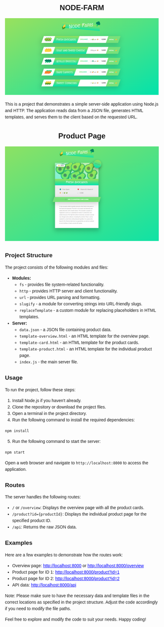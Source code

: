 <body style="font-family: Arial, sans-serif; line-height: 1.5; margin: 2rem;">
  <h1 style="font-size: 1.5rem; margin-bottom: 1rem; text-align: center;">NODE-FARM</h1>
  <img src="./redme-image/main-page.png" alt="mainpage">

  <p style="line-height: 1.5;">This is a project that demonstrates a simple server-side application using Node.js and HTTP. The application reads data from a JSON file, generates HTML templates, and serves them to the client based on the requested URL.</p>

  <h3 style="font-size: 1.5rem; margin-bottom: 1rem; text-align: center;">Product Page</h3>
  <img src="./redme-image/product-page.png" alt="productpage">
  <h2 style="font-size: 1.2rem; margin-bottom: 0.5rem;">Project Structure</h2>

  <p style="line-height: 1.5;">The project consists of the following modules and files:</p>

  <ul>
    <li><strong>Modules:</strong>
      <ul>
        <li><code>fs</code> - provides file system-related functionality.</li>
        <li><code>http</code> - provides HTTP server and client functionality.</li>
        <li><code>url</code> - provides URL parsing and formatting.</li>
        <li><code>slugify</code> - a module for converting strings into URL-friendly slugs.</li>
        <li><code>replaceTemplate</code> - a custom module for replacing placeholders in HTML templates.</li>
      </ul>
    </li>
    <li><strong>Server:</strong>
      <ul>
        <li><code>data.json</code> - a JSON file containing product data.</li>
        <li><code>template-overview.html</code> - an HTML template for the overview page.</li>
        <li><code>template-card.html</code> - an HTML template for the product cards.</li>
        <li><code>template-product.html</code> - an HTML template for the individual product page.</li>
        <li><code>index.js</code> - the main server file.</li>
      </ul>
    </li>
  </ul>

  <h2 style="font-size: 1.2rem; margin-bottom: 0.5rem;">Usage</h2>

  <p style="line-height: 1.5;">To run the project, follow these steps:</p>

  <ol>
    <li>Install Node.js if you haven't already.</li>
    <li>Clone the repository or download the project files.</li>
    <li>Open a terminal in the project directory.</li>
    <li>Run the following command to install the required dependencies:</li>
  </ol>

  <pre><code>npm install</code></pre>

  <ol start="5">
    <li>Run the following command to start the server:</li>
  </ol>

  <pre><code>npm start</code></pre>

  <p style="line-height: 1.5;">Open a web browser and navigate to <code>http://localhost:8000</code> to access the application.</p>

  <h2 style="font-size: 1.2rem; margin-bottom: 0.5rem;">Routes</h2>

  <p style="line-height: 1.5;">The server handles the following routes:</p>

  <ul>
    <li><code>/</code> or <code>/overview</code>: Displays the overview page with all the product cards.</li>
    <li><code>/product?id={productId}</code>: Displays the individual product page for the specified product ID.</li>
    <li><code>/api</code>: Returns the raw JSON data.</li>
  </ul>

  <h2 style="font-size: 1.2rem; margin-bottom: 0.5rem;">Examples</h2>

  <p style="line-height: 1.5;">Here are a few examples to demonstrate how the routes work:</p>

  <ul>
    <li>Overview page: <a href="http://localhost:8000" style="color: blue;">http://localhost:8000</a> or <a href="http://localhost:8000/overview" style="color: blue;">http://localhost:8000/overview</a></li>
    <li>Product page for ID 1: <a href="http://localhost:8000/product?id=1" style="color: blue;">http://localhost:8000/product?id=1</a></li>
    <li>Product page for ID 2: <a href="http://localhost:8000/product?id=2" style="color: blue;">http://localhost:8000/product?id=2</a></li>
    <li>API data: <a href="http://localhost:8000/api" style="color: blue;">http://localhost:8000/api</a></li>
  </ul>

  <p style="line-height: 1.5;">Note: Please make sure to have the necessary data and template files in the correct locations as specified in the project structure. Adjust the code accordingly if you need to modify the file paths.</p>

  <p style="line-height: 1.5;">Feel free to explore and modify the code to suit your needs. Happy coding!</p>
</body>
